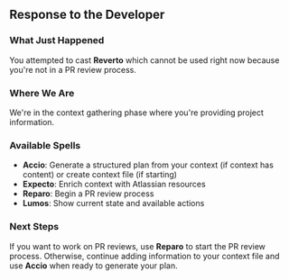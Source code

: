 ## Response to the Developer

### What Just Happened

You attempted to cast **Reverto** which cannot be used right now because you're not in a PR review process.

### Where We Are

We're in the context gathering phase where you're providing project information.

### Available Spells

- **Accio**: Generate a structured plan from your context (if context has content) or create context file (if starting)
- **Expecto**: Enrich context with Atlassian resources
- **Reparo**: Begin a PR review process
- **Lumos**: Show current state and available actions

### Next Steps

If you want to work on PR reviews, use **Reparo** to start the PR review process. Otherwise, continue adding information to your context file and use **Accio** when ready to generate your plan.
